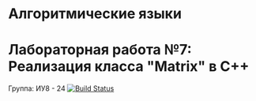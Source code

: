 # Алгоритмические языки
# Лабораторная работа №7: Реализация класса "Matrix" в C++
Группа: ИУ8 - 24
[![Build Status](https://travis-ci.org/alexshapran-as/Laboratory-work-7-sem2.svg?branch=master)](https://travis-ci.org/alexshapran-as/Laboratory-work-7-sem2)
